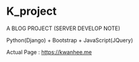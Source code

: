 # K_project

A BLOG PROJECT
(SERVER DEVELOP NOTE)

Python(Django) + Bootstrap + JavaScript(JQuery)

Actual Page : https://kwanhee.me
